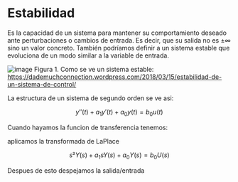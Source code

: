 # Estabilidad 
Es la capacidad de un sistema para mantener su comportamiento deseado ante perturbaciones o cambios de entrada. Es decir, que su salida no es ±∞ sino un valor concreto. También podríamos definir a un sistema estable que evoluciona de un modo similar a la variable de entrada.

![image](https://github.com/user-attachments/assets/937ea8bc-eda9-4848-867e-c694bbac95e1)
Figura 1. Como se ve un sistema estable: https://dademuchconnection.wordpress.com/2018/03/15/estabilidad-de-un-sistema-de-control/

La estructura de un sistema de segundo orden se ve asi:

$$y''(t)+a_1 y'(t)+a_0 y(t)=b_0u(t)$$

Cuando hayamos la funcion de transferencia tenemos:

aplicamos la transformada de LaPlace


$$s²Y(s)+a_1sY(s)+a_0 Y(s)=b_0U(s)$$

Despues de esto despejamos la salida/entrada 
